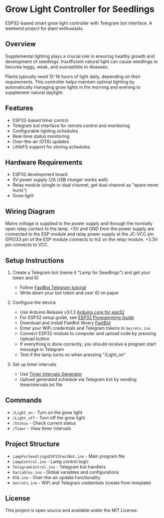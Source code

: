 # Grow Light Controller for Seedlings

ESP32-based smart grow light controller with Telegram bot interface. A weekend project for plant enthusiasts.

## Overview

Supplemental lighting plays a crucial role in ensuring healthy growth and development of seedlings. Insufficient natural light can cause seedlings to become leggy, weak, and susceptible to diseases.

Plants typically need 12-16 hours of light daily, depending on their requirements. This controller helps maintain optimal lighting by automatically managing grow lights in the morning and evening to supplement natural daylight.

## Features

- ESP32-based timer control
- Telegram bot interface for remote control and monitoring
- Configurable lighting schedules
- Real-time status monitoring
- Over-the-air (OTA) updates
- LittleFS support for storing schedules

## Hardware Requirements

- ESP32 development board
- 5V power supply (2A USB charger works well)
- Relay module (single or dual channel, get dual channel as "spare never hurts")
- Grow light

## Wiring Diagram

   Mains voltage is supplied to the power supply and through the normally open relay contact to the lamp.
   +5V and GND from the power supply are connected to the ESP module and relay power supply at the JC-VCC pin.
   GPIO33 pin of the ESP module connects to In2 on the relay module.
   +3.3V pin connects to VCC.

## Setup Instructions

1. Create a Telegram bot (name it "Lamp for Seedlings") and get your token and ID
   - Follow [FastBot Telegram tutorial](https://kit.alexgyver.ru/tutorials/telegram-basic/)
   - Write down your bot token and user ID on paper

2. Configure the device
   - Use Arduino Release v3.1.3 [Arduino core for esp32](https://github.com/espressif/arduino-esp32)
   - For ESP32 setup guide, see [ESP32 Programming Guide](https://alash-electronics.kz/blogs/projects-arduino/esp32)
   - Download and install FastBot library [FastBot](https://github.com/GyverLibs/FastBot)
   - Enter your WiFi credentials and Telegram tokens in `Secrets.ino`
   - Connect ESP32 module to computer and upload code by pressing Upload button
   - If everything is done correctly, you should receive a program start message in Telegram
   - Test if the lamp turns on when pressing "/Light_on"

3. Set up timer intervals
   - Use [Timer Intervals Generator](https://github.com/CodeNameHawk/TimerIntervals)
   - Upload generated schedule via Telegram bot by sending timerintervals.txt file

## Commands

- `/Light_on` - Turn on the grow light
- `/Light_off` - Turn off the grow light
- `/Status` - Check current status
- `/Timer` - View timer intervals

## Project Structure

- `LampForSeedlingsESP32FastBot.ino` - Main program file
- `LampControl.ino` - Lamp control logic
- `TelegramControl.ino` - Telegram bot handlers
- `Variables.ino` - Global variables and configurations
- `OTA.ino` - Over-the-air update functionality
- `Secrets.ino` - WiFi and Telegram credentials (create from template)

## License

This project is open source and available under the MIT License.
